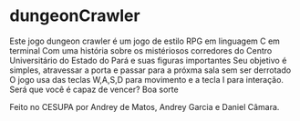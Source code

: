 # dungeonCrawler



Este jogo dungeon crawler é um jogo de estilo RPG em linguagem C em terminal
Com uma história sobre os mistériosos corredores do Centro Universitário do Estado do Pará e suas figuras importantes
Seu objetivo é simples, atravessar a porta e passar para a próxma sala sem ser derrotado
O jogo usa das teclas W,A,S,D para movimento e a tecla I para interação. 
Será que você é capaz de vencer?
Boa sorte



Feito no CESUPA por Andrey de Matos, Andrey Garcia e Daniel Câmara.
